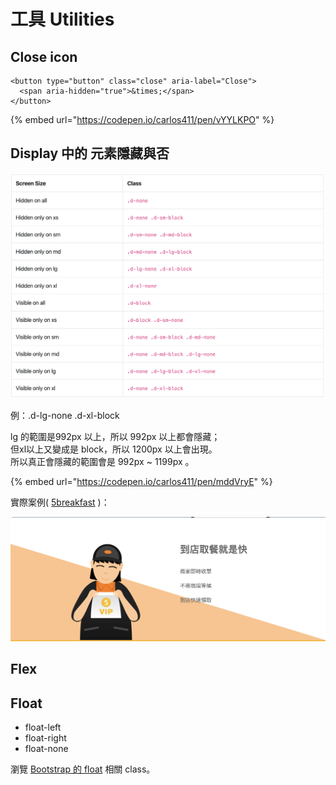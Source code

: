 # 工具 Utilities

## Close icon

```markup
<button type="button" class="close" aria-label="Close">
  <span aria-hidden="true">&times;</span>
</button>
```

{% embed url="https://codepen.io/carlos411/pen/vYYLKPO" %}

## Display 中的 元素隱藏與否

![](../../.gitbook/assets/display_hide.png)

例：.d-lg-none .d-xl-block

lg 的範圍是992px 以上，所以 992px 以上都會隱藏；  
但xl以上又變成是 block，所以 1200px 以上會出現。  
所以真正會隱藏的範圍會是 992px ~ 1199px 。

{% embed url="https://codepen.io/carlos411/pen/mddVryE" %}

實際案例\( [5breakfast](https://5breakfast.com/) \)：

![](../../.gitbook/assets/dao-dian-qu-can-jiu-shi-kuai-tu-shi.png)

## Flex

## Float

* float-left
* float-right
* float-none

瀏覽 [Bootstrap 的 float](https://getbootstrap.com/docs/4.3/utilities/float/) 相關 class。



